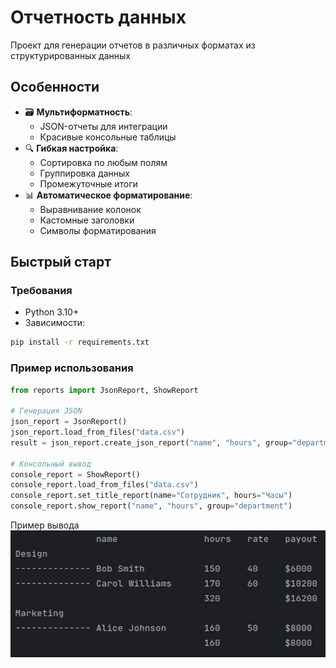 # Отчетность данных

Проект для генерации отчетов в различных форматах из структурированных данных

## Особенности

- 🗃 **Мультиформатность**:
    - JSON-отчеты для интеграции
    - Красивые консольные таблицы
- 🔍 **Гибкая настройка**:
    - Сортировка по любым полям
    - Группировка данных
    - Промежуточные итоги
- 📊 **Автоматическое форматирование**:
    - Выравнивание колонок
    - Кастомные заголовки
    - Символы форматирования

## Быстрый старт

### Требования

- Python 3.10+
- Зависимости:

```bash
pip install -r requirements.txt
```

### Пример использования

```python
from reports import JsonReport, ShowReport

# Генерация JSON
json_report = JsonReport()
json_report.load_from_files("data.csv")
result = json_report.create_json_report("name", "hours", group="department")

# Консольный вывод
console_report = ShowReport()
console_report.load_from_files("data.csv")
console_report.set_title_report(name="Сотрудник", hours="Часы")
console_report.show_report("name", "hours", group="department")

```
Пример вывода
![img.png](img.png)

